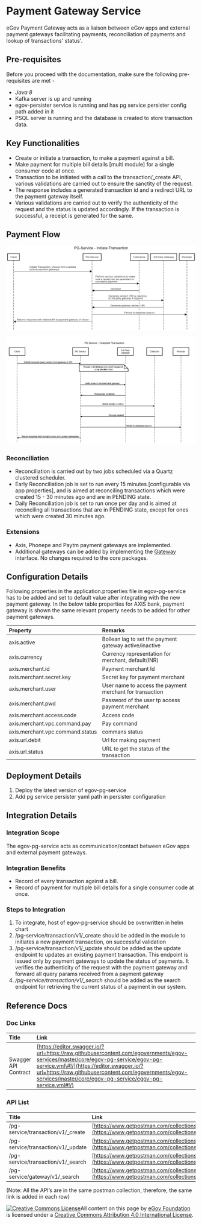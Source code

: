 # Payment Gateway Service

eGov Payment Gateway acts as a liaison between eGov apps and external payment gateways facilitating payments, reconciliation of payments and lookup of transactions' status'.

## Pre-requisites <a id="Pre-requisites"></a>

Before you proceed with the documentation, make sure the following pre-requisites are met -

* _Java 8_
* Kafka server is up and running
* egov-persister service is running and has pg service persister config path added in it
* PSQL server is running and the database is created to store transaction data.

## Key Functionalities <a id="Key-Functionalities"></a>

* Create or initiate a transaction, to make a payment against a bill.
* Make payment for multiple bill details \[multi module\] for a single consumer code at once.
* Transaction to be initiated with a call to the transaction/\_create API, various validations are carried out to ensure the sanctity of the request.
* The response includes a generated transaction id and a redirect URL to the payment gateway itself.
* Various validations are carried out to verify the authenticity of the request and the status is updated accordingly. If the transaction is successful, a receipt is generated for the same.

## Payment Flow <a id="Payment-Flow"></a>

![](../../../../.gitbook/assets/payment_transaction_initiate.png)

![](../../../../.gitbook/assets/payment_transaction_complete-2-.jpg)

### Reconciliation <a id="Reconciliation"></a>

* Reconciliation is carried out by two jobs scheduled via a Quartz clustered scheduler.
* Early Reconciliation job is set to run every 15 minutes \[configurable via app properties\], and is aimed at reconciling transactions which were created 15 - 30 minutes ago and are in PENDING state.
* Daily Reconciliation job is set to run once per day and is aimed at reconciling all transactions that are in PENDING state, except for ones which were created 30 minutes ago.

### Extensions <a id="Extensions"></a>

* Axis, Phonepe and Paytm payment gateways are implemented.
* Additional gateways can be added by implementing the [Gateway](https://raw.githubusercontent.com/egovernments/egov-services/master/core/egov-pg-service/src/main/java/org/egov/pg/service/Gateway.java) interface. No changes required to the core packages.

## Configuration Details

Following properties in the application.properties file in egov-pg-service has to be added and set to default value after integrating with the new payment gateway. In the below table properties for AXIS bank, payment gateway is shown the same relevant property needs to be added for other payment gateways.

| Property | Remarks |
| :--- | :--- |
| axis.active | Bollean lag to set the payment gateway active/inactive |
| axis.currency | Currency representation for merchant, default\(INR\) |
| axis.merchant.id | Payment merchant Id |
| axis.merchant.secret.key | Secret key for payment merchant |
| axis.merchant.user | User name to access the payment merchant for transaction |
| axis.merchant.pwd | Password of the user tp access payment merchant |
| axis.merchant.access.code | Access code |
| axis.merchant.vpc.command.pay | Pay command |
| axis.merchant.vpc.command.status | commans status |
| axis.url.debit | Url for making payment |
| axis.url.status | URL to get the status of the transaction |

## Deployment Details <a id="Deployment-Details"></a>

1. Deploy the latest version of egov-pg-service
2. Add pg service persister yaml path in persister configuration

## Integration Details <a id="Integration"></a>

### Integration Scope <a id="Integration-Scope"></a>

The egov-pg-service acts as communication/contact between eGov apps and external payment gateways.

### Integration Benefits <a id="Integration-Benefits"></a>

* Record of every transaction against a bill.
* Record of payment for multiple bill details for a single consumer code at once.

### Steps to Integration <a id="Steps-to-Integration"></a>

1. To integrate, host of egov-pg-service should be overwritten in helm chart
2. /pg-service/transaction/v1/\_create should be added in the module to initiates a new payment transaction, on successful validation
3. /pg-service/transaction/v1/\_update should be added as the update endpoint to updates an existing payment transaction. This endpoint is issued only by payment gateways to update the status of payments. It verifies the authenticity of the request with the payment gateway and forward all query params received from a payment gateway
4. _/pg-service/transaction/v1/\_search_ should be added as the search endpoint for retrieving the current status of a payment in our system.

## Reference Docs

### Doc Links <a id="Doc-Links"></a>

| **Title** | **Link** |
| :--- | :--- |
| Swagger API Contract | [https://editor.swagger.io/?url=https://raw.githubusercontent.com/egovernments/egov-services/master/core/egov-pg-service/egov-pg-service.yml\#!/](https://editor.swagger.io/?url=https://raw.githubusercontent.com/egovernments/egov-services/master/core/egov-pg-service/egov-pg-service.yml#!/) |

### API List <a id="API-List"></a>

| **Title** | **Link** |
| :--- | :--- |
| /pg-service/transaction/v1/\_create | [https://www.getpostman.com/collections/a0dfce4274235164c520](https://www.getpostman.com/collections/a0dfce4274235164c520) |
| /pg-service/transaction/v1/\_update | [https://www.getpostman.com/collections/a0dfce4274235164c520](https://www.getpostman.com/collections/a0dfce4274235164c520) |
| /pg-service/transaction/v1/\_search | [https://www.getpostman.com/collections/a0dfce4274235164c520](https://www.getpostman.com/collections/a0dfce4274235164c520) |
| /pg-service/gateway/v1/\_search | [https://www.getpostman.com/collections/a0dfce4274235164c520](https://www.getpostman.com/collections/a0dfce4274235164c520) |

\(Note: All the API’s are in the same postman collection, therefore, the same link is added in each row\)

[![Creative Commons License](https://i.creativecommons.org/l/by/4.0/80x15.png)](http://creativecommons.org/licenses/by/4.0/)All content on this page by [eGov Foundation ](https://egov.org.in/)is licensed under a [Creative Commons Attribution 4.0 International License](http://creativecommons.org/licenses/by/4.0/).

